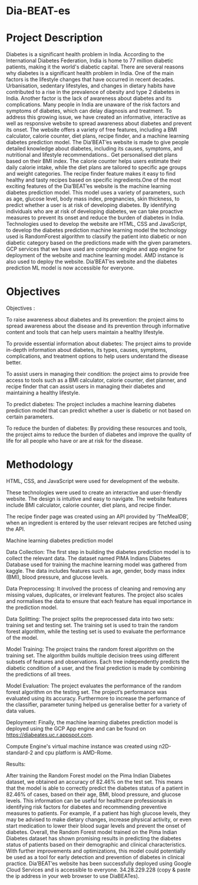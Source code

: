 # Dia-BEAT-es
# Project Description

Diabetes is a significant health problem in India. According to the International Diabetes Federation, India is home to 77 million diabetic patients, making it the world's diabetic capital. There are several reasons why diabetes is a significant health problem in India. One of the main factors is the lifestyle changes that have occurred in recent decades. Urbanisation, sedentary lifestyles, and changes in dietary habits have contributed to a rise in the prevalence of obesity and type 2 diabetes in India. Another factor is the lack of awareness about diabetes and its complications. Many people in India are unaware of the risk factors and symptoms of diabetes, which can delay diagnosis and treatment. To address this growing issue, we have created an informative, interactive as well as responsive website to spread awareness about diabetes and prevent its onset. The website offers a variety of free features, including a BMI calculator, calorie counter, diet plans, recipe finder, and a machine learning diabetes prediction model. The Dia’BEAT’es website is made to give people detailed knowledge about diabetes, including its causes, symptoms, and nutritional and lifestyle recommendations.. Get personalised diet plans based on their BMI index. The calorie counter helps users estimate their daily calorie intake, while the diet plans are tailored to specific age groups and weight categories. The recipe finder feature makes it easy to find healthy and tasty recipes based on specific ingredients.One of the most exciting features of the Dia’BEAT’es website is the machine learning diabetes prediction model. This model uses a variety of parameters, such as age, glucose level, body mass index, pregnancies, skin thickness,  to predict whether a user is at risk of developing diabetes. By identifying individuals who are at risk of developing diabetes, we can take proactive measures to prevent its onset and reduce the burden of diabetes in India. Technologies used to develop the website are HTML, CSS and JavaScript, to develop the diabetes prediction machine learning model the technology used is RandomForest algorithm to classify the patient into diabetic or non diabetic category based on the predictions made with the given parameters. GCP services that we have used are computer engine and app engine for deployment of the website and machine learning model. AMD instance is also used to deploy the website. Dia’BEAT’es website and the diabetes prediction ML model is now accessible for everyone.

# Objectives

Objectives : 

To raise awareness about diabetes and its prevention: the project aims to spread awareness about the disease and its prevention through informative content and tools that can help users maintain a healthy lifestyle.

To provide essential information about diabetes: The project aims to provide in-depth information about diabetes, its types, causes, symptoms, complications, and treatment options to help users understand the disease better.

To assist users in managing their condition: the project aims to provide free access to tools such as a BMI calculator, calorie counter, diet planner, and recipe finder that can assist users in managing their diabetes and maintaining a healthy lifestyle.

To predict diabetes: The project includes a machine learning diabetes prediction model that can predict whether a user is diabetic or not based on certain parameters.

To reduce the burden of diabetes: By providing these resources and tools, the project aims to reduce the burden of diabetes and improve the quality of life for all people who have or are at risk for the disease.

# Methodology

HTML, CSS, and JavaScript were used for development of the website.

These technologies were used to create an interactive and user-friendly website.
The design is intuitive and easy to navigate.
The website features include BMI calculator, calorie counter, diet plans, and recipe finder.

The recipe finder page was created using an API provided by ‘TheMealDB’, when an ingredient is entered by the user relevant recipes are fetched using the API.

Machine learning diabetes prediction model

Data Collection: The first step in building the diabetes prediction model is to collect the relevant data. The dataset named PIMA Indians Diabetes Database used for training the machine learning model was gathered from kaggle. The data includes features such as age, gender, body mass index (BMI), blood pressure, and glucose levels.

Data Preprocessing: It involved the process of cleaning and removing any missing values, duplicates, or irrelevant features. The project also scales and normalises the data to ensure that each feature has equal importance in the prediction model.

Data Splitting: The project splits the preprocessed data into two sets: training set and testing set. The training set is used to train the random forest algorithm, while the testing set is used to evaluate the performance of the model.

Model Training: The project trains the random forest algorithm on the training set. The algorithm builds multiple decision trees using different subsets of features and observations. Each tree independently predicts the diabetic condition of a user, and the final prediction is made by combining the predictions of all trees.

Model Evaluation: The project evaluates the performance of the random forest algorithm on the testing set. The project’s performance was evaluated using its accuracy. Furthermore to increase the performance of the classifier, parameter tuning helped us generalise better for a variety of data values.

Deployment: Finally, the machine learning diabetes prediction model is deployed using the GCP App engine and can be found on https://diabeates.uc.r.appspot.com.

Compute Engine's virtual machine instance was created using n2D-standard-2 and cpu platform is AMD-Rome.

Results:

After training the Random Forest model on the Pima Indian Diabetes dataset, we obtained an accuracy of 82.46% on the test set. This means that the model is able to correctly predict the diabetes status of a patient in 82.46% of cases, based on their age, BMI, blood pressure, and glucose levels. This information can be useful for healthcare professionals in identifying risk factors for diabetes and recommending preventive measures to patients. For example, if a patient has high glucose levels, they may be advised to make dietary changes, increase physical activity, or even start medication to lower their blood sugar levels and prevent the onset of diabetes. Overall, the Random Forest model trained on the Pima Indian Diabetes dataset has shown promising results in predicting the diabetes status of patients based on their demographic and clinical characteristics. With further improvements and optimizations, this model could potentially be used as a tool for early detection and prevention of diabetes in clinical practice.
Dia’BEAT’es website has been successfully deployed using Google Cloud Services and is accessible to everyone. 34.28.229.228 (copy & paste the ip address in your web browser to use DiaBEATes).
